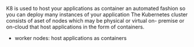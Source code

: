 K8 is used to host your applications as container an automated fashion
so you can deploy many instances of your application
The Kubernetes cluster consists of aset of nodes which may be physical or virtual on- premise or
on-cloud that host applications in the form of containers.

- worker nodes: host applications as containers
